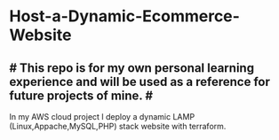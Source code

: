# Host-a-Dynamic-Ecommerce-Website
<h2># This repo is for my own personal learning experience and will be used as a reference for future projects of mine. #</h2>
<p>In my AWS cloud project I deploy a dynamic LAMP (Linux,Appache,MySQL,PHP) stack website with terraform.</p>
